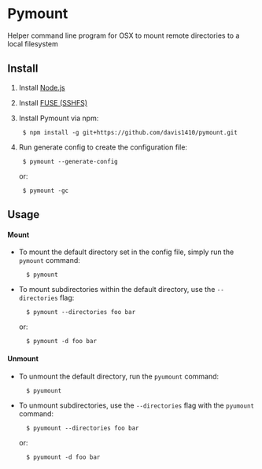 # Pymount
Helper command line program for OSX to mount remote directories to a local filesystem

## Install
1. Install [Node.js](https://nodejs.org/en/)
2. Install [FUSE (SSHFS)](https://osxfuse.github.io/)
3. Install Pymount via npm:

        $ npm install -g git+https://github.com/davis1410/pymount.git
4. Run generate config to create the configuration file:

        $ pymount --generate-config

    or:

        $ pymount -gc
## Usage

#### Mount
* To mount the default directory set in the config file, simply run the `pymount` command:

        $ pymount

* To mount subdirectories within the default directory, use the `--directories` flag:

        $ pymount --directories foo bar

    or:

        $ pymount -d foo bar

#### Unmount
* To unmount the default directory, run the `pyumount` command:

        $ pyumount

* To unmount subdirectories, use the `--directories` flag with the `pyumount` command:

        $ pyumount --directories foo bar

    or:

        $ pyumount -d foo bar


